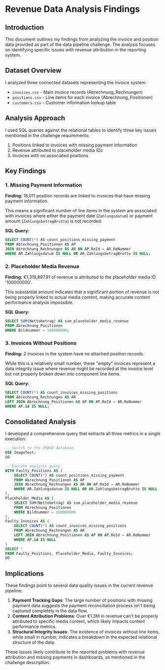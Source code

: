 # Revenue Data Analysis Findings
## Introduction
This document outlines my findings from analyzing the invoice and position data provided as part of the data pipeline challenge. 
The analysis focuses on identifying specific issues with revenue attribution in the reporting system.

## Dataset Overview
I analyzed three connected datasets representing the invoice system:

- `invoices.csv` - Main invoice records (Abrechnung_Rechnungen)
- `positions.csv` - Line items for each invoice (Abrechnung_Positionen)
- `customers.csv` - Customer information lookup table

## Analysis Approach
I used SQL queries against the relational tables to identify three key issues mentioned in the challenge requirements:

1. Positions linked to invoices with missing payment information
2. Revenue attributed to placeholder media IDs
3. Invoices with no associated positions

## Key Findings
### 1. Missing Payment Information
**Finding:** 18,011 position records are linked to invoices that have missing payment information.

This means a significant number of line items in the system are associated with invoices where either 
the payment date (`Zahlungsdatum`) or payment amount (`ZahlungsbetragBrutto`) is not recorded.

**SQL Query:**
```sql
SELECT COUNT(*) AS count_positions_missing_payment
FROM Abrechnung_Positionen AS AP
JOIN Abrechnung_Rechnungen AS AR ON AP.ReId = AR.ReNummer
WHERE AR.Zahlungsdatum IS NULL OR AR.ZahlungsbetragBrutto IS NULL;
```

### 2. Placeholder Media Revenue
**Finding:** €1,319,897.91 of revenue is attributed to the placeholder media ID '100000000'.

This substantial amount indicates that a significant portion of revenue is not being properly linked 
to actual media content, making accurate content performance analysis impossible.

**SQL Query:**
```sql
SELECT SUM(Nettobetrag) AS sum_placeholder_media_revenue
FROM Abrechnung_Positionen
WHERE Bildnummer = 100000000;
```

### 3. Invoices Without Positions
**Finding:** 2 invoices in the system have no attached position records.

While this is a relatively small number, these "empty" invoices represent a data integrity issue 
where revenue might be recorded at the invoice level but not properly broken down into component line items.

**SQL Query:**
```sql
SELECT COUNT(*) AS count_invoices_missing_positions
FROM Abrechnung_Rechnungen AS AR
LEFT JOIN Abrechnung_Positionen AS AP ON AP.ReId = AR.ReNummer
WHERE AP.id IS NULL;
```

## Consolidated Analysis
I developed a comprehensive query that extracts all three metrics in a single execution:
```sql
-- Switch to the IMAGO database
USE ImagoTest;
GO

-- Execute analysis query
WITH Faulty_Positions AS (
    SELECT COUNT(*) AS count_positions_missing_payment
    FROM Abrechnung_Positionen AS AP
    JOIN Abrechnung_Rechnungen AS AR ON AP.ReId = AR.ReNummer
    WHERE AR.Zahlungsdatum IS NULL OR AR.ZahlungsbetragBrutto IS NULL
),
Placeholder_Media AS (
    SELECT SUM(Nettobetrag) AS sum_placeholder_media_revenue
    FROM Abrechnung_Positionen
    WHERE Bildnummer = 100000000
),
Faulty_Invoices AS (
    SELECT COUNT(*) AS count_invoices_missing_positions
    FROM Abrechnung_Rechnungen AS AR
    LEFT JOIN Abrechnung_Positionen AS AP ON AP.ReId = AR.ReNummer
    WHERE AP.id IS NULL
)
SELECT *
FROM Faulty_Positions, Placeholder_Media, Faulty_Invoices;
GO
```

## Implications
These findings point to several data quality issues in the current revenue pipeline:

1. **Payment Tracking Gaps**: The large number of positions with missing payment data suggests the payment reconciliation process isn't being captured completely in the data flow.
2. **Content Attribution Problems**: Over €1.3M in revenue can't be properly attributed to specific media content, which likely impacts content performance metrics.
3. **Structural Integrity Issues**: The existence of invoices without line items, while small in number, indicates a breakdown in the expected relational structure of the data.

These issues likely contribute to the reported problems with revenue attribution and missing payments in dashboards, as mentioned in the challenge description.